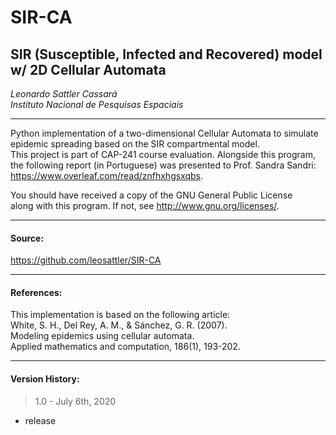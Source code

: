 
# SIR-CA
## SIR (Susceptible, Infected and Recovered) model w/ 2D Cellular Automata 
  
*Leonardo Sattler Cassará*  
*Instituto Nacional de Pesquisas Espaciais*  
____________________________________________________________

Python implementation of a two-dimensional Cellular Automata to simulate epidemic spreading based on the SIR compartmental model.  
This project is part of CAP-241 course evaluation. Alongside this program,  
the following report (in Portuguese) was presented to Prof. Sandra Sandri:  
https://www.overleaf.com/read/znfhxhgsxqbs.

You should have received a copy of the GNU General Public License    
along with this program. If not, see <http://www.gnu.org/licenses/>.
____________________________________________________________

#### Source:  
<https://github.com/leosattler/SIR-CA>
____________________________________________________________

#### References:  
This implementation is based on the following article:  
White, S. H., Del Rey, A. M., & Sánchez, G. R. (2007).   
Modeling epidemics using cellular automata.   
Applied mathematics and computation, 186(1), 193-202.  
____________________________________________________________

#### Version History:  
> 1.0 - July 6th, 2020  
- release

